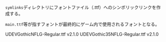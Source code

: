 `symlinks`ディレクトリにフォントファイル（.ttf）へのシンボリックリンクを作成する。

`main.ttf`等が指すフォントが最終的にゲーム内で使用されるフォントとなる。

UDEVGothicNFLG-Regular.ttf v2.1.0
UDEVGothic35NFLG-Regular.ttf v2.1.0
